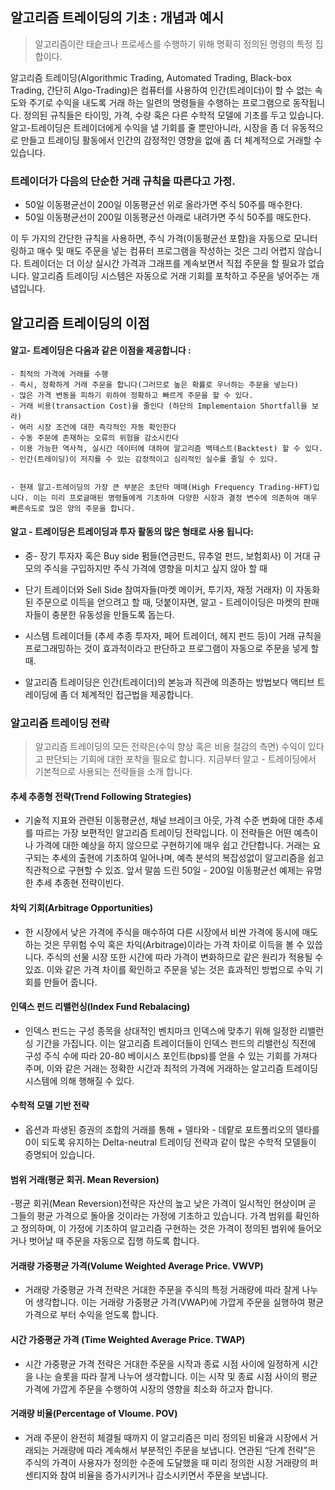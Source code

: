 ## 알고리즘 트레이딩의 기초 : 개념과 예시

 > 알고리즘이란 태슽크나 프로세스를 수행하기 위해 명확히 정의된 명령의 특정 집합이다.
 
 알고리즘 트레이딩(Algorithmic Trading, Automated Trading, Black-box Trading, 간단히 Algo-Trading)은 컴퓨터를 사용하여 인간(트레이더)이 할 수 없는 속도와 주기로 수익을 내도록 거래 하는 일련의 명령들을 수행하는 프로그램으로 동작됩니다. 정의된 규칙들은 타이밍, 가격, 수량 혹은 다른 수학적 모델에 기초를 두고 있습니다.
 알고-트레이딩은 트레이더에게 수익을 낼 기회를 줄 뿐만아니라, 시장을 좀 더 유동적으로 만들고 트레이딩 활동에서 인간의 감정적인 영향을 없애 좀 더 체계적으로 거래할 수 있습니다.
 
 
 
 ### 트레이더가 다음의 단순한 거래 규칙을 따른다고 가정.
  - 50일 이동평균선이 200일 이동평균선 위로 올라가면 주식 50주를 매수한다.
  - 50일 이동평균선이 200일 이동평균선 아래로 내려가면 주식 50주를 매도한다.
  
  
  
  이 두 가지의 간단한 규칙을 사용하면, 주식 가격(이동평균선 포함)을 자동으로 모니터링하고 매수 및 매도 주문을 넣는 컴퓨터 프로그램을 작성하는 것은 그리 어렵지 않습니다. 트레이더는 더 이상 실시간 가격과 그래프를 계속보면서 직접 주문을 할 필요가 없습니다. 알고리즘 트레이딩 시스템은 자동으로 거래 기회를 포착하고 주문을 넣어주는 개념입니다.
  
  
  
  ## 알고리즘 트레이딩의 이점
  
   #### 알고- 트레이딩은 다음과 같은 이점을 제공합니다 : 
   
    - 최적의 가격에 거래를 수행
    - 즉시, 정확하게 거래 주문을 합니다(그러므로 높은 확률로 우너하는 주문을 넣는다)
    - 많은 가격 변동을 피하기 위하여 정확하고 빠르게 주문을 할 수 있다.
    - 거래 비용(transaction Cost)을 줄인다 (하단의 Implementaion Shortfall을 보라)
    - 여러 시장 조건에 대한 즉각적인 자동 확인한다
    - 수동 주문에 존재하는 오류의 위험을 감소시킨다
    - 이용 가능한 역사적, 실시간 데이터에 대하여 알고리즘 백테스트(Backtest) 할 수 있다.
    - 인간(트레이딩)이 저지를 수 있는 감정적이고 심리적인 실수를 줄일 수 있다.
    
    
    - 현재 알고-트레이딩의 가장 큰 부분은 초단타 매매(High Frequency Trading-HFT)입니다. 이는 미리 프로글매된 명령들에게 기초하여 다양한 시장과 결정 변수에 의존하여 매우 빠른속도로 많은 양의 주문을 합니다.
    
   
   
  #### 알고 - 트레이딩은 트레이딩과 투자 활동의 많은 형태로 사용 됩니다:
  
  - 중- 장기 투자자 혹은 Buy side 펌들(연금펀드, 뮤추얼 펀드, 보험회사) 이 거대 규모의 주식을 구입하지만 주식 가격에 영향을 미치고 싶지 않아 할 때
  - 단기 트레이더와 Sell Side 참여자들(마켓 메이커, 투기자, 재정 거래자) 이 자동화된 주문으로 이득을 얻으려고 할 때, 덧붙이자면, 알고 - 트레이이딩은 마켓의 판매자들이 충분한 유동성을 만들도록 돕는다.
  - 시스템 트레이더들 (추세 추종 투자자, 페어 트레이더, 헤지 펀드 등)이 거래 규칙을 프로그래밍하는 것이 효과적이라고 판단하고 프로그램이 자동으로 주문을 넣게 할 때.
  
  
  - 알고리즘 트레이딩은 인간(트레이더)의 본능과 직관에 의존하는 방법보다 액티브 트레이딩에 좀 더 체계적인 접근법을 제공합니다.
  
  
  
  


### 알고리즘 트레이딩 전략
 > 알고리즘 트레이딩의 모든 전략은(수익 향상 혹은 비용 절감의 측면) 수익이 있다고 판단되는 기회에 대한 포착을 필요로 합니다. 지금부터 알고 - 트레이딩에서 기본적으로 사용되는 전략들을 소개 합니다.
 
 
 
 
 
 #### 추세 추종형 전략(Trend Following Strategies)
 
  - 기술적 지표와 관련된 이동평균선, 채널 브레이크 아웃, 가격 수준 변화에 대한 추세를 따르는 가장 보편적인 알고리즘 트레이딩 전략입니다. 이 전략들은 어떤 예측이나 가격에 대한 예상을 하지 않으므로 구현하기에 매우 쉽고 간단합니다. 거래는 요구되는 추세의 출현에 기초하여 일어나며, 예측 분석의 복잡성없이 알고리즘을 쉽고 직관적으로 구현할 수 있죠. 앞서 말씀 드린 50일 - 200일 이동평균선 예제는 유명한 추세 추종현 전략이빈다.
  
  
  #### 차익 기회(Arbitrage Opportunities)
  
   - 한 시장에서 낮은 가격에 주식을 매수하여 다른 시장에서 비싼 가격에 동시에 매도하는 것은 무위험 수익 혹은 차익(Arbitrage)이라는 가격 차이로 이득을 볼 수 있씁니다. 주식의 선물 시장 또한 시간에 따라 가격이 변화하므로 같은 원리가 적용될 수 있죠. 이와 같은 가격 차이를 확인하고 주문을 넣는 것은 효과적인 방법으로 수익 기회를 만들어 줍니다.
   
   
   
 #### 인덱스 펀드 리밸런싱(Index Fund Rebalacing)
  
   - 인덱스 펀드는 구성 종목을 상대적인 벤치마크 인덱스에 맞추기 위해 일정한 리밸런싱 기간을 가집니다. 이는 알고리즘 트레이더들이 인덱스 펀드의 리밸런싱 직전에 구성 주식 수에 따라 20-80 베이시스 포인트(bps)를 얻을 수 있는 기회를 가져다 주며, 이와 같은 거래는 정확한 시간과 최적의 가격에 거래하는 알고리즘 트레이딩 시스템에 의해 행해질 수 있다.
   
  
  
 #### 수학적 모델 기반 전략
 
 - 옵션과 파생된 증권의 조합의 거래를 통해 + 델타와 - 데랕로 포트폴리오의 델타를 0이 되도록 유지하는 Delta-neutral 트레이딩 전략과 같이 많은 수학적 모델들이 증명되어 있습니다.
 
 
 #### 범위 거래(평균 회귀. Mean Reversion)
  
   -평균 회귀(Mean Reversion)전략은 자산의 높고 낮은 가격이 일시적인 현상이며 곧 그들의 평균 가격으로 돌아올 것이라는 가정에 기초하고 있습니다. 가격 범위를 확인하고 정의하며, 이 가정에 기초하여 알고리즘 구현하는 것은 가격이 정의된 범위에 들어오거나 벗어날 때 주문을 자동으로 집행 하도록 합니다. 
   
   
   
 #### 거래량 가중평균 가격(Volume Weighted Average Price. VWVP)
 
  - 거래량 가중평균 가격 전략은 거대한 주문을 주식의 특정 거래량에 따라 잘게 나누어 생각합니다. 이는 거래량 가중평균 가격(VWAP)에 가깝게 주문을 실행하여 평균 가격으로 부터 수익을 얻도록 합니다.
  
  
  
#### 시간 가중평균 가격 (Time Weighted Average Price. TWAP)

- 시간 가중평균 가격 전략은 거대한 주문을 시작과 종료 시점 사이에 일정하게 시간을 나눈 슬롯을 따라 잘게 나누어 생각합니다. 이는 시작 및 종료 시점 사이의 평균 가격에 가깝게 주문을 수행하여 시장의 영향을 최소화 하고자 합니다. 


#### 거래량 비율(Percentage of Vloume. POV)
 
 - 거래 주문이 완전히 체결될 때까지 이 알고리즘은 미리 정의된 비율과 시장에서 거래되는 거래량에 따라 계속해서 부분적인 주문을 보냅니다. 연관된 “단계 전략”은 주식의 가격이 사용자가 정의한 수준에 도달했을 때 미리 정의한 시장 거래량의 퍼센티지와 참여 비율을 증가시키거나 감소시키면서 주문을 보냅니다.
 
 

   
    
